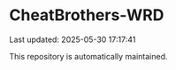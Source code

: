 # CheatBrothers-WRD

Last updated: 2025-05-30 17:17:41

This repository is automatically maintained.
